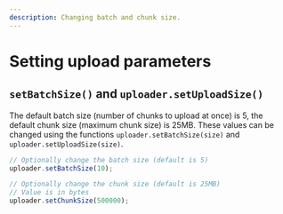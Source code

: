 ```yaml
---
description: Changing batch and chunk size.
---
```


# Setting upload parameters

## `setBatchSize()` and `uploader.setUploadSize()`

The default batch size (number of chunks to upload at once) is 5, the default chunk size (maximum chunk size) is 25MB. These values can be changed using the functions `uploader.setBatchSize(size)` and `uploader.setUploadSize(size)`.

```js
// Optionally change the batch size (default is 5)
uploader.setBatchSize(10);

// Optionally change the chunk size (default is 25MB)
// Value is in bytes
uploader.setChunkSize(500000);
```
